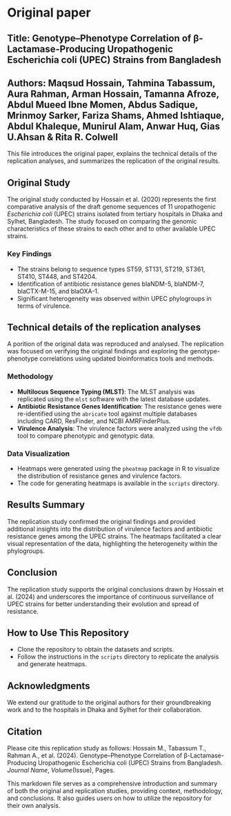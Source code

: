 # Original paper

## Title: Genotype–Phenotype Correlation of β-Lactamase-Producing Uropathogenic Escherichia coli (UPEC) Strains from Bangladesh

## Authors: Maqsud Hossain, Tahmina Tabassum, Aura Rahman, Arman Hossain, Tamanna Afroze, Abdul Mueed Ibne Momen, Abdus Sadique, Mrinmoy Sarker, Fariza Shams, Ahmed Ishtiaque, Abdul Khaleque, Munirul Alam, Anwar Huq, Gias U.Ahsan & Rita R. Colwell​

This file introduces the original paper, explains the technical details of the replication analyses, and summarizes the replication of the original results.

## Original Study
The original study conducted by Hossain et al. (2020) represents the first comparative analysis of the draft genome sequences of 11 uropathogenic *Escherichia coli* (UPEC) strains isolated from tertiary hospitals in Dhaka and Sylhet, Bangladesh. The study focused on comparing the genomic characteristics of these strains to each other and to other available UPEC strains.

### Key Findings
- The strains belong to sequence types ST59, ST131, ST219, ST361, ST410, ST448, and ST4204.
- Identification of antibiotic resistance genes blaNDM-5, blaNDM-7, blaCTX-M-15, and blaOXA-1.
- Significant heterogeneity was observed within UPEC phylogroups in terms of virulence.

## Technical details of the replication analyses
A porition of the original data was reproduced and analysed. The replication was focused on verifying the original findings and exploring the genotype-phenotype correlations using updated bioinformatics tools and methods.

### Methodology
- **Multilocus Sequence Typing (MLST)**: The MLST analysis was replicated using the `mlst` software with the latest database updates.
- **Antibiotic Resistance Genes Identification**: The resistance genes were re-identified using the `abricate` tool against multiple databases including CARD, ResFinder, and NCBI AMRFinderPlus.
- **Virulence Analysis**: The virulence factors were analyzed using the `vfdb` tool to compare phenotypic and genotypic data.

### Data Visualization
- Heatmaps were generated using the `pheatmap` package in R to visualize the distribution of resistance genes and virulence factors.
- The code for generating heatmaps is available in the `scripts` directory.

## Results Summary
The replication study confirmed the original findings and provided additional insights into the distribution of virulence factors and antibiotic resistance genes among the UPEC strains. The heatmaps facilitated a clear visual representation of the data, highlighting the heterogeneity within the phylogroups.

## Conclusion
The replication study supports the original conclusions drawn by Hossain et al. (2024) and underscores the importance of continuous surveillance of UPEC strains for better understanding their evolution and spread of resistance.

## How to Use This Repository
- Clone the repository to obtain the datasets and scripts.
- Follow the instructions in the `scripts` directory to replicate the analysis and generate heatmaps.

## Acknowledgments
We extend our gratitude to the original authors for their groundbreaking work and to the hospitals in Dhaka and Sylhet for their collaboration.

## Citation
Please cite this replication study as follows:
Hossain M., Tabassum T., Rahman A., et al. (2024). Genotype–Phenotype Correlation of β-Lactamase-Producing Uropathogenic Escherichia coli (UPEC) Strains from Bangladesh. *Journal Name*, *Volume*(Issue), Pages.

This markdown file serves as a comprehensive introduction and summary of both the original and replication studies, providing context, methodology, and conclusions. It also guides users on how to utilize the repository for their own analysis.
